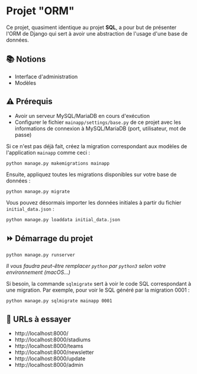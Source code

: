 # Projet "ORM"

Ce projet, quasiment identique au projet **SQL**, a pour but de présenter l'ORM de Django qui sert à avoir une abstraction de l'usage d'une base de données.

## 📚 Notions

* Interface d'administration
* Modèles

## ⚠️ Prérequis

* Avoir un serveur MySQL/MariaDB en cours d'exécution
* Configurer le fichier `mainapp/settings/base.py` de ce projet avec les informations de connexion à MySQL/MariaDB (port, utilisateur, mot de passe)

Si ce n'est pas déjà fait, créez la migration correspondant aux modèles de l'application `mainapp` comme ceci :

    python manage.py makemigrations mainapp

Ensuite, appliquez toutes les migrations disponibles sur votre base de données :

    python manage.py migrate

Vous pouvez désormais importer les données initiales à partir du fichier `initial_data.json` :

    python manage.py loaddata initial_data.json

## ⏩ Démarrage du projet

    python manage.py runserver

_Il vous faudra peut-être remplacer `python` par `python3` selon votre environnement (macOS...)_

Si besoin, la commande `sqlmigrate` sert à voir le code SQL correspondant à une migration. Par exemple, pour voir le SQL généré par la migration 0001 :

    python manage.py sqlmigrate mainapp 0001

## 🔗 URLs à essayer

* http://localhost:8000/
* http://localhost:8000/stadiums
* http://localhost:8000/teams
* http://localhost:8000/newsletter
* http://localhost:8000/update
* http://localhost:8000/admin
